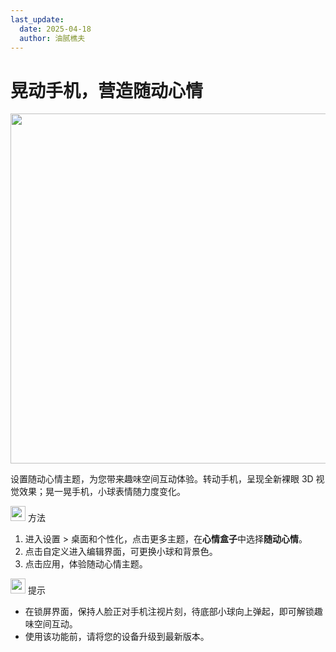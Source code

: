 ```yaml
---
last_update:
  date: 2025-04-18
  author: 油腻樵夫
---
```


# 晃动手机，营造随动心情

<img src="https://tips-p01-drcn.dbankcdn.cn/MODEL/DOC/C00B031/resource/card/202508111clkwd/zh-cn/image/figure/10044753_f004_Theme.png" width="560" height=""/>


设置随动心情主题，为您带来趣味空间互动体验。转动手机，呈现全新裸眼 3D 视觉效果；晃一晃手机，小球表情随力度变化。

<img src="https://tips-p01-drcn.dbankcdn.cn/MODEL/EMUI/C00B030/resource/card/202503041becsx/zh-cn/image/common/buttons/fig_method.png" width="24" height="24"/> 方法

1.  进入设置 > 桌面和个性化，点击更多主题，在**心情盒子**中选择**随动心情**。
2.  点击自定义进入编辑界面，可更换小球和背景色。
3.  点击应用，体验随动心情主题。


<img src="https://tips-p01-drcn.dbankcdn.cn/MODEL/EMUI/C00B030/resource/card/202508300vZjQz/zh-cn/image/common/buttons/fig_tips.png" width="24" height="24"/> 提示

+   在锁屏界面，保持人脸正对手机注视片刻，待底部小球向上弹起，即可解锁趣味空间互动。
+   使用该功能前，请将您的设备升级到最新版本。
